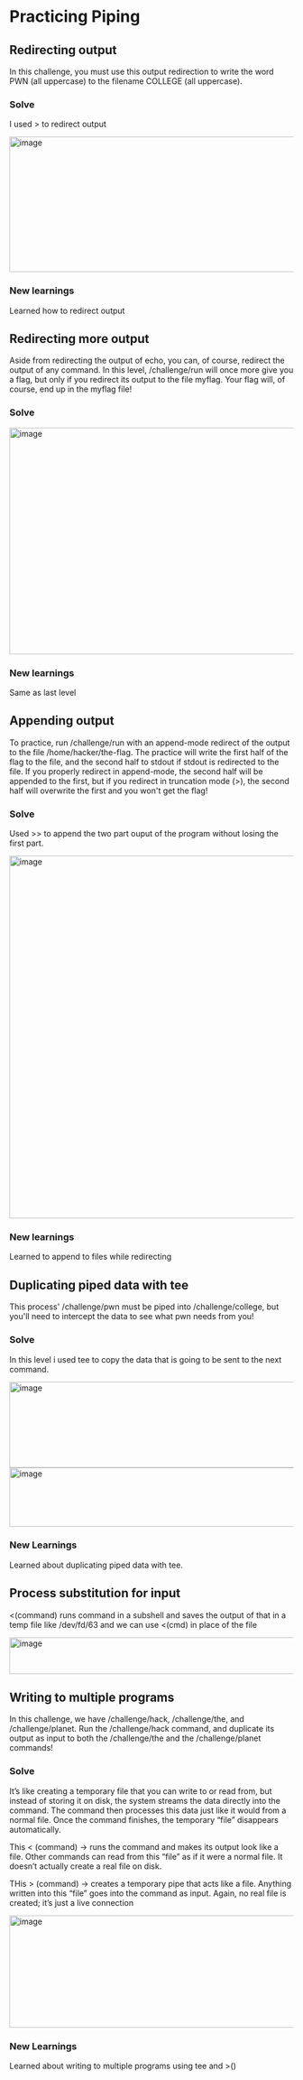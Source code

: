 # Practicing Piping


## Redirecting output
In this challenge, you must use this output redirection to write the word PWN (all uppercase) to the filename COLLEGE (all uppercase).

### Solve
I used > to redirect output

<img width="621" height="240" alt="image" src="https://github.com/user-attachments/assets/04d64ecd-b3b0-4db2-9050-a506737ee356" />

### New learnings 
Learned how to redirect output

## Redirecting more output
Aside from redirecting the output of echo, you can, of course, redirect the output of any command. In this level, /challenge/run will once more give you a flag, but only if you redirect its output to the file myflag. Your flag will, of course, end up in the myflag file!

### Solve
<img width="702" height="402" alt="image" src="https://github.com/user-attachments/assets/bf7c0f95-050a-4035-b40f-7e67e3aad0d1" />

### New learnings 
Same as last level

## Appending output
To practice, run /challenge/run with an append-mode redirect of the output to the file /home/hacker/the-flag. The practice will write the first half of the flag to the file, and the second half to stdout if stdout is redirected to the file. If you properly redirect in append-mode, the second half will be appended to the first, but if you redirect in truncation mode (>), the second half will overwrite the first and you won't get the flag!

### Solve
Used >> to append the two part ouput of the program without losing the first part.

<img width="1005" height="643" alt="image" src="https://github.com/user-attachments/assets/0c45edd6-0625-44ed-870d-6cb7f5c90f17" />

### New learnings
Learned to append to files while redirecting

## Duplicating piped data with tee
This process' /challenge/pwn must be piped into /challenge/college, but you'll need to intercept the data to see what pwn needs from you!

### Solve
In this level i used tee to copy the data that is going to be sent to the next command.

<img width="570" height="152" alt="image" src="https://github.com/user-attachments/assets/1dc242c0-c087-4515-a402-c7d45d21faff" />

<img width="590" height="105" alt="image" src="https://github.com/user-attachments/assets/f991ec54-d5f5-471c-998d-ebf76657f76c" />

### New Learnings
Learned about duplicating piped data with tee.

## Process substitution for input

<(command) runs command in a subshell and saves the output of that in a temp file like /dev/fd/63 and we can use <(cmd) in place of the file

<img width="568" height="65" alt="image" src="https://github.com/user-attachments/assets/a56f85a7-c6f9-4d55-80a2-4d1f8af7b6f1" />

## Writing to multiple programs
In this challenge, we have /challenge/hack, /challenge/the, and /challenge/planet. Run the /challenge/hack command, and duplicate its output as input to both the /challenge/the and the /challenge/planet commands! 

### Solve
It’s like creating a temporary file that you can write to or read from, but instead of storing it on disk, the system streams the data directly into the command. The command then processes this data just like it would from a normal file. Once the command finishes, the temporary “file” disappears automatically.

This < (command) → runs the command and makes its output look like a file. Other commands can read from this “file” as if it were a normal file. It doesn’t actually create a real file on disk.

THis > (command) → creates a temporary pipe that acts like a file. Anything written into this “file” goes into the command as input. Again, no real file is created; it’s just a live connection

<img width="697" height="199" alt="image" src="https://github.com/user-attachments/assets/13a12c73-18d0-4e08-801a-833f71cc9e50" />

### New Learnings
Learned about writing to multiple programs using tee and >()

